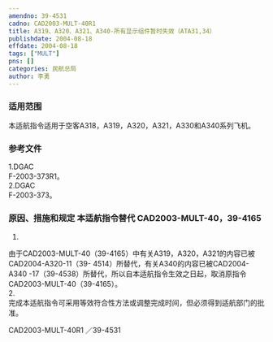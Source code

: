 ```yaml
---
amendno: 39-4531  
cadno: CAD2003-MULT-40R1  
title: A319、A320、A321、A340-所有显示组件暂时失效（ATA31,34）  
publishdate: 2004-08-18  
effdate: 2004-08-18  
tags: ["MULT"]  
pns: []  
categories: 民航总局  
author: 李勇  
---
```

  
### 适用范围  
本适航指令适用于空客A318，A319，A320，A321，A330和A340系列飞机。  
  
<!--more-->  
### 参考文件  
1.DGAC  
 F-2003-373R1。  
2.DGAC  
 F-2003-373。  
  
### 原因、措施和规定 本适航指令替代 CAD2003-MULT-40，39-4165  
1.  
由于CAD2003-MULT-40（39-4165）中有关A319，A320，A321的内容已被CAD2004-A320-11（39-  4514）所替代，有关A340的内容已被CAD2004-A340 -17（39-4538）所替代，所以自本适航指令生效之日起，取消原指令CAD2003-MULT-40（39-4165）。  
2.  
完成本适航指令可采用等效符合性方法或调整完成时间，但必须得到适航部门的批准。  
  
  CAD2003-MULT-40R1  ／39-4531  
